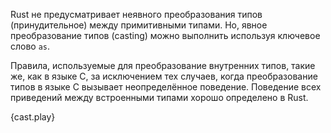 Rust не предусматривает неявного преобразования типов (принудительное) между примитивными типами.
Но, явное преобразование типов (casting) можно выполнить используя ключевое слово `as`.

Правила, используемые для преобразование внутренних типов, такие же, как в языке C,
за исключением тех случаев, когда преобразование типов в языке C вызывает неопределённое поведение.
Поведение всех приведений между встроенными типами хорошо определено в Rust.

{cast.play}
